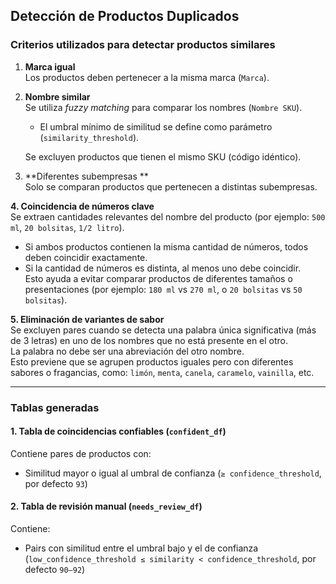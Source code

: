 ##  Detección de Productos Duplicados 

### **Criterios utilizados para detectar productos similares**

1. **Marca igual**  
   Los productos deben pertenecer a la misma marca (`Marca`).

2. **Nombre similar**  
   Se utiliza *fuzzy matching* para comparar los nombres (`Nombre SKU`).  
   - El umbral mínimo de similitud se define como parámetro (`similarity_threshold`).
   
   Se excluyen productos que tienen el mismo SKU (código idéntico).

3. **Diferentes subempresas **  
Solo se comparan productos que pertenecen a distintas subempresas.

**4. Coincidencia de números clave**  
Se extraen cantidades relevantes del nombre del producto (por ejemplo: `500 ml`, `20 bolsitas`, `1/2 litro`).  
- Si ambos productos contienen la misma cantidad de números, todos deben coincidir exactamente.  
- Si la cantidad de números es distinta, al menos uno debe coincidir.  
Esto ayuda a evitar comparar productos de diferentes tamaños o presentaciones (por ejemplo: `180 ml` vs `270 ml`, o `20 bolsitas` vs `50 bolsitas`).

**5. Eliminación de variantes de sabor**  
Se excluyen pares cuando se detecta una palabra única significativa (más de 3 letras) en uno de los nombres que no está presente en el otro.  
La palabra no debe ser una abreviación del otro nombre.  
Esto previene que se agrupen productos iguales pero con diferentes sabores o fragancias, como: `limón`, `menta`, `canela`, `caramelo`, `vainilla`, etc.

---

###  **Tablas generadas**

####  1. **Tabla de coincidencias confiables** (`confident_df`)
Contiene pares de productos con:
- Similitud mayor o igual al umbral de confianza (`≥ confidence_threshold`, por defecto `93`)

####  2. **Tabla de revisión manual** (`needs_review_df`)
Contiene:
- Pairs con similitud entre el umbral bajo y el de confianza (`low_confidence_threshold ≤ similarity < confidence_threshold`, por defecto `90–92`)
